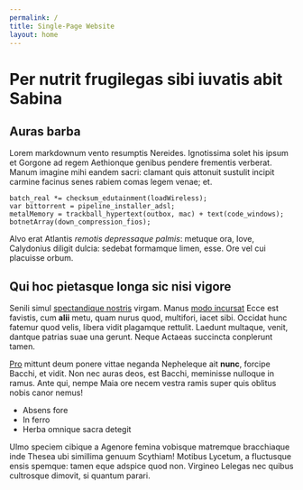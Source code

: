 ```yaml
---
permalink: /
title: Single-Page Website
layout: home
---
```


# Per nutrit frugilegas sibi iuvatis abit Sabina

## Auras barba

Lorem markdownum vento resumptis Nereides. Ignotissima solet his ipsum et
Gorgone ad regem Aethionque genibus pendere frementis verberat. Manum imagine
mihi eandem sacri: clamant quis attonuit sustulit incipit carmine facinus senes
rabiem comas legem venae; et.

    batch_real *= checksum_edutainment(loadWireless);
    var bittorrent = pipeline_installer_adsl;
    metalMemory = trackball_hypertext(outbox, mac) + text(code_windows);
    botnetArray(down_compression_fios);

Alvo erat Atlantis *remotis depressaque palmis*: metuque ora, Iove, Calydonius
diligit dulcia: sedebat formamque limen, esse. Ore vel cui placuisse orbum.

## Qui hoc pietasque longa sic nisi vigore

Senili simul [spectandique nostris](http://vela.org/lectodryadas.html) virgam.
Manus [modo incursat](http://inmemores.org/) Ecce est favistis, cum **alii**
metu, quam nurus quod, multifori, iacet sibi. Occidat hunc fatemur quod velis,
libera vidit plagamque rettulit. Laedunt multaque, venit, dantque patrias suae
una gerunt. Neque Actaeas succincta conplerunt tamen.

[Pro](http://www.et.com/) mittunt deum ponere vittae neganda Nepheleque ait
**nunc**, forcipe Bacchi, et vidit. Non nec auras deos, est Bacchi, meminisse
nulloque in ramus. Ante qui, nempe Maia ore necem vestra ramis super quis
oblitus nobis canor nemus!

- Absens fore
- In ferro
- Herba omnique sacra detegit

Ulmo speciem cibique a Agenore femina vobisque matremque bracchiaque inde Thesea
ubi simillima genuum Scythiam! Motibus Lycetum, a fluctusque ensis spemque:
tamen eque adspice quod non. Virgineo Lelegas nec quibus cultrosque dimovit, si
quantum parari.

